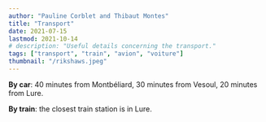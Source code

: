 ```yaml
---
author: "Pauline Corblet and Thibaut Montes"
title: "Transport"
date: 2021-07-15
lastmod: 2021-10-14
# description: "Useful details concerning the transport."
tags: ["transport", "train", "avion", "voiture"]
thumbnail: "/rikshaws.jpeg"
---
```


**By car**: 40 minutes from Montbéliard, 30 minutes from Vesoul, 20 minutes from Lure.

**By train**: the closest train station is in Lure.